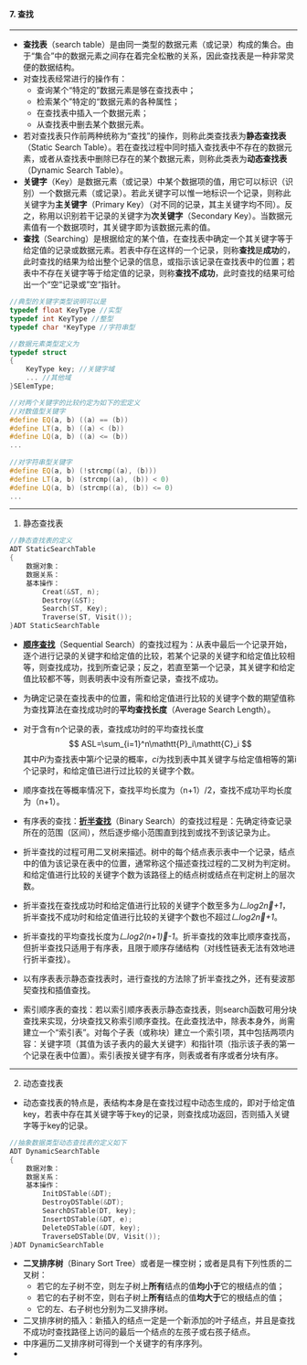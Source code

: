#### 7. 查找

***

* **查找表**（search table）是由同一类型的数据元素（或记录）构成的集合。由于“集合”中的数据元素之间存在着完全松散的关系，因此查找表是一种非常灵便的数据结构。
* 对查找表经常进行的操作有：
  * 查询某个“特定的”数据元素是够在查找表中；
  * 检索某个”特定的“数据元素的各种属性；
  * 在查找表中插入一个数据元素；
  * 从查找表中删去某个数据元素。
* 若对查找表只作前两种统称为“查找”的操作，则称此类查找表为**静态查找表**（Static Search Table）。若在查找过程中同时插入查找表中不存在的数据元素，或者从查找表中删除已存在的某个数据元素，则称此类表为**动态查找表**（Dynamic Search Table）。
* **关键字**（Key）是数据元素（或记录）中某个数据项的值，用它可以标识（识别）一个数据元素（或记录）。若此关键字可以惟一地标识一个记录，则称此关键字为**主关键字**（Primary Key）（对不同的记录，其主关键字均不同）。反之，称用以识别若干记录的关键字为**次关键字**（Secondary Key）。当数据元素值有一个数据项时，其关键字即为该数据元素的值。
* **查找**（Searching）是根据给定的某个值，在查找表中确定一个其关键字等于给定值的记录或数据元素。若表中存在这样的一个记录，则称**查找**是**成功**的，此时查找的结果为给出整个记录的信息，或指示该记录在查找表中的位置；若表中不存在关键字等于给定值的记录，则称**查找不成功**，此时查找的结果可给出一个“空“记录或”空“指针。

```c++
//典型的关键字类型说明可以是
typedef float KeyType //实型
typedef int KeyType //整型
typedef char *KeyType //字符串型

//数据元素类型定义为
typedef struct
{
    KeyType key; //关键字域
    ... //其他域
}SElemType;

//对两个关键字的比较约定为如下的宏定义
//对数值型关键字
#define EQ(a, b) ((a) == (b))
#define LT(a, b) ((a) < (b))
#define LQ(a, b) ((a) <= (b))
...
    
//对字符串型关键字
#define EQ(a, b) (!strcmp((a), (b)))
#define LT(a, b) (strcmp((a), (b)) < 0)
#define LQ(a, b) (strcmp((a), (b)) <= 0)
...
```
***
1. 静态查找表


```c++
//静态查找表的定义
ADT StaticSearchTable
{
    数据对象：
    数据关系：
    基本操作：
        Creat(&ST, n);
    	Destroy(&ST);
    	Search(ST, Key);
    	Traverse(ST, Visit());
}ADT StaticSearchTable
```

* [**顺序查找**](https://github.com/fantasia85/data-structure/blob/master/seventh_search/search/StaticSearchTable/search_seq.cpp)（Sequential Search）的查找过程为：从表中最后一个记录开始，逐个进行记录的关键字和给定值的比较，若某个记录的关键字和给定值比较相等，则查找成功，找到所查记录；反之，若直至第一个记录，其关键字和给定值比较都不等，则表明表中没有所查记录，查找不成功。

* 为确定记录在查找表中的位置，需和给定值进行比较的关键字个数的期望值称为查找算法在查找成功时的**平均查找长度**（Average Search Length）。

* 对于含有n个记录的表，查找成功时的平均查找长度
  $$
  ASL=\sum_{i=1}^n\mathtt{P}_i\mathtt{C}_i
  $$
  其中*Pi*为查找表中第*i*个记录的概率，*ci*为找到表中其关键字与给定值相等的第i个记录时，和给定值已进行过比较的关键字个数。
  
* 顺序查找在等概率情况下，查找平均长度为（n+1）/2，查找不成功平均长度为（n+1）。
  
* 有序表的查找：[**折半查找**](https://github.com/fantasia85/data-structure/blob/master/seventh_search/search/StaticSearchTable/search_bin.cpp)（Binary Search）的查找过程是：先确定待查记录所在的范围（区间），然后逐步缩小范围直到找到或找不到该记录为止。
  
* 折半查找的过程可用二叉树来描述。树中的每个结点表示表中一个记录，结点中的值为该记录在表中的位置，通常称这个描述查找过程的二叉树为判定树。和给定值进行比较的关键字个数为该路径上的结点树或结点在判定树上的层次数。
  
* 折半查找在查找成功时和给定值进行比较的关键字个数至多为*𠃊log2n𠃎+1*，折半查找不成功时和给定值进行比较的关键字个数也不超过*𠃊log2n𠃎+1*。
  
* 折半查找的平均查找长度为*𠃊log2(n+1)𠃎-1*。折半查找的效率比顺序查找高，但折半查找只适用于有序表，且限于顺序存储结构（对线性链表无法有效地进行折半查找）。
  
* 以有序表表示静态查找表时，进行查找的方法除了折半查找之外，还有斐波那契查找和插值查找。
  
* 索引顺序表的查找：若以索引顺序表表示静态查找表，则search函数可用分块查找来实现，分块查找又称索引顺序查找。在此查找法中，除表本身外，尚需建立一个“索引表”。对每个子表（或称块）建立一个索引项，其中包括两项内容：关键字项（其值为该子表内的最大关键字）和指针项（指示该子表的第一个记录在表中位置）。索引表按关键字有序，则表或者有序或者分块有序。

***
2. 动态查找表

* 动态查找表的特点是，表结构本身是在查找过程中动态生成的，即对于给定值key，若表中存在其关键字等于key的记录，则查找成功返回，否则插入关键字等于key的记录。

```c++
//抽象数据类型动态查找表的定义如下
ADT DynamicSearchTable
{
    数据对象：
    数据关系：
    基本操作：
        InitDSTable(&DT);
    	DestroyDSTable(&DT);
    	SearchDSTable(DT, key);
    	InsertDSTable(&DT, e);
    	DeleteDSTable(&DT, key);
    	TraverseDSTable(DV, Visit());
}ADT DynamicSearchTable
```

* **二叉排序树**（Binary Sort Tree）或者是一棵空树；或者是具有下列性质的二叉树：
  * 若它的左子树不空，则左子树上**所有**结点的值**均小于**它的根结点的值；
  * 若它的右子树不空，则右子树上**所有**结点的值**均大于**它的根结点的值；
  * 它的左、右子树也分别为二叉排序树。
* 二叉排序树的插入：新插入的结点一定是一个新添加的叶子结点，并且是查找不成功时查找路径上访问的最后一个结点的左孩子或右孩子结点。
* 中序遍历二叉排序树可得到一个关键字的有序序列。
* 

